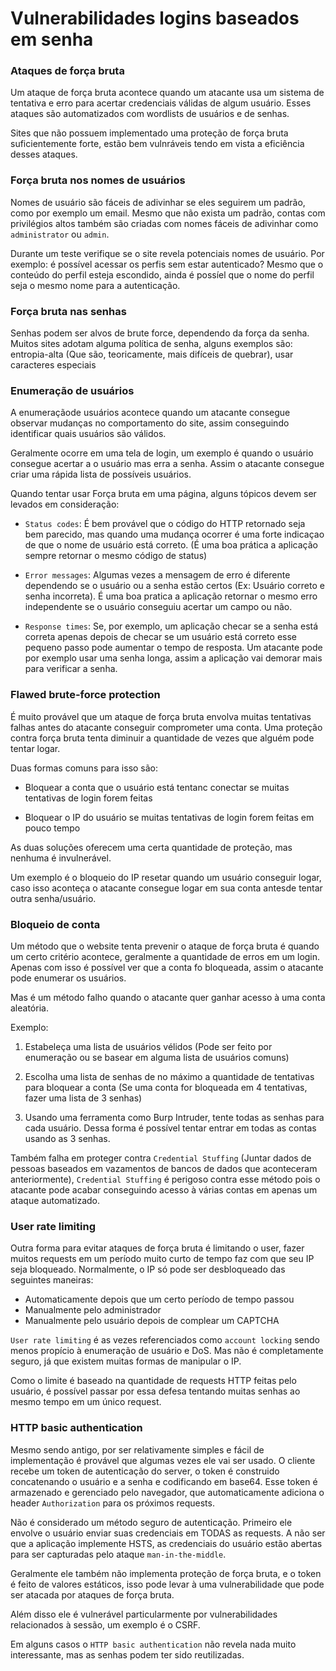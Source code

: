 # Vulnerabilidades logins baseados em senha

### Ataques de força bruta

Um ataque de força bruta acontece quando um atacante usa um sistema de tentativa e erro para acertar credenciais válidas de algum usuário. Esses ataques são automatizados com wordlists de usuários e de senhas.

Sites que não possuem implementado uma proteção de força bruta suficientemente forte, estão bem vulnráveis tendo em vista a eficiência desses ataques.

### Força bruta nos nomes de usuários

Nomes de usuário são fáceis de adivinhar se eles seguirem um padrão, como por exemplo um email. Mesmo que não exista um padrão, contas com privilégios altos também são criadas com nomes fáceis de adivinhar como `administrator` ou `admin`.

Durante um teste verifique se o site revela potenciais nomes de usuário. Por exemplo: é possível acessar os perfis sem estar autenticado? Mesmo que o conteúdo do perfil esteja escondido, ainda é possíel que o nome do perfil seja o mesmo nome para a autenticação.

### Força bruta nas senhas

Senhas podem ser alvos de brute force, dependendo da força da senha. Muitos sites adotam alguma política de senha, alguns exemplos são: entropia-alta (Que são, teoricamente, mais difíceis de quebrar), usar caracteres especiais

### Enumeração de usuários

A enumeraçãode usuários acontece quando um atacante consegue observar mudanças no comportamento do site, assim conseguindo identificar quais usuários são válidos.

Geralmente ocorre em uma tela de login, um exemplo é quando o usuário consegue acertar a o usuário mas erra a senha. Assim o atacante consegue criar uma rápida lista de possíveis usuários.

Quando tentar usar Força bruta em uma página, alguns tópicos devem ser levados em consideração:

- `Status codes`: É bem provável que o código do HTTP retornado seja bem parecido, mas quando uma mudança ocorrer é uma forte indicaçao de que o nome de usuário está correto. (É uma boa prática a aplicação sempre retornar o mesmo código de status)

- `Error messages`: Algumas vezes a mensagem de erro é diferente dependendo se o usuário ou a senha estão certos (Ex: Usuário correto e senha incorreta). É uma boa pratica a aplicação retornar o mesmo erro independente se o usuário conseguiu acertar um campo ou não.

- `Response times`: Se, por exemplo, um aplicação checar se a senha está correta apenas depois de checar se um usuário está correto esse pequeno passo pode aumentar o tempo de resposta. Um atacante pode por exemplo usar uma senha longa, assim a aplicação vai demorar mais para verificar a senha.

### Flawed brute-force protection

É muito provável que um ataque de força bruta envolva muitas tentativas falhas antes do atacante conseguir comprometer uma conta. Uma proteção contra força bruta tenta diminuir a quantidade de vezes que alguém pode tentar logar.

Duas formas comuns para isso são:

- Bloquear a conta que o usuário está tentanc conectar se muitas tentativas de login forem feitas

- Bloquear o IP do usuário se muitas tentativas de login forem feitas em pouco tempo

As duas soluções oferecem uma certa quantidade de proteção, mas nenhuma é invulnerável.

Um exemplo é o bloqueio do IP resetar quando um usuário conseguir logar, caso isso aconteça o atacante consegue logar em sua conta antesde tentar outra senha/usuário.

### Bloqueio de conta

Um método que o website tenta prevenir o ataque de força bruta é quando um certo critério acontece, geralmente a quantidade de erros em um login. Apenas com isso é possível ver que a conta fo bloqueada, assim o atacante pode enumerar os usuários.

Mas é um método falho quando o atacante quer ganhar acesso à uma conta aleatória.

Exemplo:

1. Estabeleça uma lista de usuários vélidos (Pode ser feito por enumeração ou se basear em alguma lista de usuários comuns)

2. Escolha uma lista de senhas de no máximo a quantidade de tentativas para bloquear a conta (Se uma conta for bloqueada em 4 tentativas, fazer uma lista de 3 senhas)

3. Usando uma ferramenta como Burp Intruder, tente todas as senhas para cada usuário. Dessa forma é possível tentar entrar em todas as contas usando as 3 senhas.

Também falha em proteger contra `Credential Stuffing` (Juntar dados de pessoas baseados em vazamentos de bancos de dados que aconteceram anteriormente), `Credential Stuffing` é perigoso contra esse método pois o atacante pode acabar conseguindo acesso à várias contas em apenas um ataque automatizado.

### User rate limiting

Outra forma para evitar ataques de força bruta é limitando o user, fazer muitos requests em um período muito curto de tempo faz com que seu IP seja bloqueado. Normalmente, o IP só pode ser desbloqueado das seguintes maneiras:

- Automaticamente depois que um certo período de tempo passou
- Manualmente pelo administrador
- Manualmente pelo usuário depois de complear um CAPTCHA

`User rate limiting` é as vezes referenciados como `account locking` sendo menos propício à enumeração de usuário e DoS. Mas não é completamente seguro, já que existem muitas formas de manipular o IP.

Como o limite é baseado na quantidade de requests HTTP feitas pelo usuário, é possível passar por essa defesa tentando muitas senhas ao mesmo tempo em um único request.

### HTTP basic authentication

Mesmo sendo antigo, por ser relativamente simples e fácil de implementação é provável que algumas vezes ele vai ser usado. O cliente recebe um token de autenticação do server, o token é construido concatenando o usuário e a senha e codificando em base64. Esse token é armazenado e gerenciado pelo navegador, que automaticamente adiciona o header `Authorization` para os próximos requests.

Não é considerado um método seguro de autenticação. Primeiro ele envolve o usuário enviar suas credenciais em TODAS as requests. A não ser que a aplicação implemente HSTS, as credenciais do usuário estão abertas para ser capturadas pelo ataque `man-in-the-middle`.

Geralmente ele também não implementa proteção de força bruta, e o token é feito de valores estáticos, isso pode levar à uma vulnerabilidade que pode ser atacada por ataques de força bruta.

Além disso ele é vulnerável particularmente por vulnerabilidades relacionados à sessão, um exemplo é o CSRF.

Em alguns casos o `HTTP basic authentication` não revela nada muito interessante, mas as senhas podem ter sido reutilizadas.
